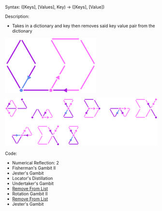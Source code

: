 Syntax:
(\[Keys], \[Values], Key) -> (\[Keys], \[Value])

Description:
* Takes in a dictionary and key then removes said key value pair from the dictionary


![](../Images/Remove%20From%20Dictionary%20Pattern.png)


![](../Images/Remove%20From%20Dictionary%20Code.png)

Code:
* Numerical Reflection: 2
* Fisherman's Gambit II
* Jester's Gambit
* Locator's Distillation
* Undertaker's Gambit
* [Remove From List](../Sub-patterns/Remove%20From%20List.md)
* Rotation Gambit II
* [Remove From List](../Sub-patterns/Remove%20From%20List.md)
* Jester's Gambit